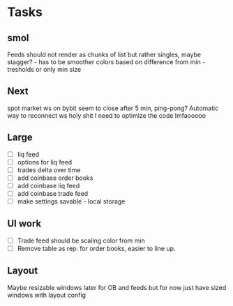# Tasks

## smol

Feeds should not render as chunks of list but rather singles, maybe stagger? - has to be smoother
colors based on difference from min - tresholds or only min size

## Next

spot market ws on bybit seem to close after 5 min, ping-pong?
Automatic way to reconnect ws
holy shit I need to optimize the code lmfaooooo

## Large

- [ ] liq feed
- [ ] options for liq feed
- [ ] trades delta over time
- [ ] add coinbase order books
- [ ] add coinbase liq feed
- [ ] add coinbase trade feed
- [ ] make settings savable - local storage

## UI work

- [ ] Trade feed should be scaling color from min
- [ ] Remove table as rep. for order books, easier to line up.

## Layout

Maybe resizable windows later for OB and feeds but for now just have sized windows with layout config
